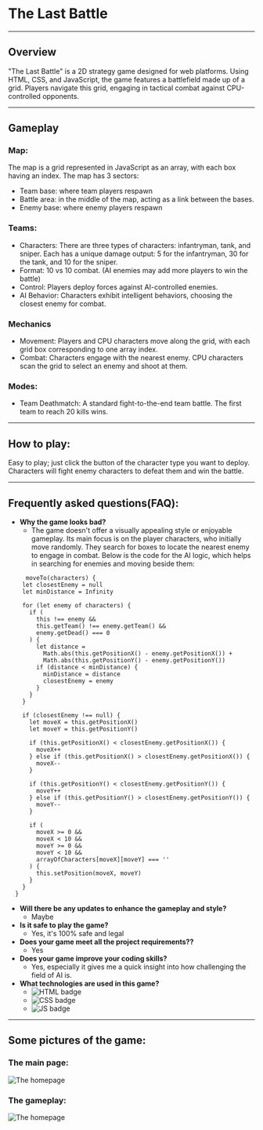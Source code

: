 # The Last Battle

---

## Overview

"The Last Battle" is a 2D strategy game designed for web platforms. Using HTML, CSS, and JavaScript, the game features a battlefield made up of a grid. Players navigate this grid, engaging in tactical combat against CPU-controlled opponents.

---

## Gameplay

### Map:

The map is a grid represented in JavaScript as an array, with each box having an index. The map has 3 sectors:

- Team base: where team players respawn
- Battle area: in the middle of the map, acting as a link between the bases.
- Enemy base: where enemy players respawn

### Teams:
- Characters: There are three types of characters: infantryman, tank, and sniper. Each has a unique damage output: 5 for the infantryman, 30 for the tank, and 10 for the sniper.
- Format: 10 vs 10 combat. (AI enemies may add more players to win the battle)
- Control: Players deploy forces against AI-controlled enemies.
- AI Behavior: Characters exhibit intelligent behaviors, choosing the closest enemy for combat.

### Mechanics

- Movement: Players and CPU characters move along the grid, with each grid box corresponding to one array index.
- Combat: Characters engage with the nearest enemy. CPU characters scan the grid to select an enemy and shoot at them.
### Modes:

- Team Deathmatch: A standard fight-to-the-end team battle. The first team to reach 20 kills wins.

---
## How to play:
Easy to play; just click the button of the character type you want to deploy. Characters will fight enemy characters to defeat them and win the battle.

---
##  Frequently asked questions(FAQ):
- **Why the game looks bad?**
  - The game doesn't offer a visually appealing style or enjoyable gameplay. Its main focus is on the player characters, who initially move randomly. They search for boxes to locate the nearest enemy to engage in combat. Below is the code for the AI logic, which helps in searching for enemies and moving beside them:
``` 
     moveTo(characters) {
    let closestEnemy = null
    let minDistance = Infinity

    for (let enemy of characters) {
      if (
        this !== enemy &&
        this.getTeam() !== enemy.getTeam() &&
        enemy.getDead() === 0
      ) {
        let distance =
          Math.abs(this.getPositionX() - enemy.getPositionX()) +
          Math.abs(this.getPositionY() - enemy.getPositionY())
        if (distance < minDistance) {
          minDistance = distance
          closestEnemy = enemy
        }
      }
    }

    if (closestEnemy !== null) {
      let moveX = this.getPositionX()
      let moveY = this.getPositionY()

      if (this.getPositionX() < closestEnemy.getPositionX()) {
        moveX++
      } else if (this.getPositionX() > closestEnemy.getPositionX()) {
        moveX--
      }

      if (this.getPositionY() < closestEnemy.getPositionY()) {
        moveY++
      } else if (this.getPositionY() > closestEnemy.getPositionY()) {
        moveY--
      }

      if (
        moveX >= 0 &&
        moveX < 10 &&
        moveY >= 0 &&
        moveY < 10 &&
        arrayOfCharacters[moveX][moveY] === ''
      ) {
        this.setPosition(moveX, moveY)
      }
    }
  }
```
- **Will there be any updates to enhance the gameplay and style?**
  - Maybe
- **Is it safe to play the game?**
  - Yes, it's 100% safe and legal
- **Does your game meet all the project requirements??**
  - Yes
- **Does your game improve your coding skills?**
  - Yes, especially it gives me a quick insight into how challenging the field of AI is.
- **What technologies are used in this game?**
  -  ![HTML badge](https://img.shields.io/badge/HTML5-E34F26?style=for-the-badge&logo=html5&logoColor=white) 
  - ![CSS badge](https://img.shields.io/badge/CSS3-1572B6?style=for-the-badge&logo=css3&logoColor=white) 
  - ![JS badge](https://img.shields.io/badge/JavaScript-323330?style=for-the-badge&logo=javascript&logoColor=F7DF1E) 
---
## Some pictures of the game:

### **The main page:**
![The homepage](https://i.ibb.co/dWdSSqF/Screenshot-59.png)
### **The gameplay:**
![The homepage](https://i.ibb.co/bRndf7n/Screenshot-60.png)

